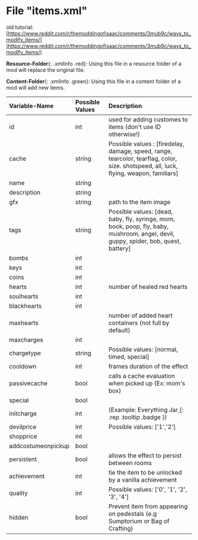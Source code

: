 # File "items.xml"

old tutorial: [https://www.reddit.com/r/themoddingofisaac/comments/3mub9c/ways_to_modify_items/](https://www.reddit.com/r/themoddingofisaac/comments/3mub9c/ways_to_modify_items/)

**Resource-Folder**{: .xmlInfo .red}: Using this file in a resource folder of a mod will replace the original file.

**Content-Folder**{: .xmlInfo .green}: Using this file in a content folder of a mod will add new items.


| Variable-Name | Possible Values | Description |
|:--|:--|:--|
| id | int | used for adding customes to items (don't use ID otherwise!)
| cache | string | Possible values : [firedelay, damage, speed, range, tearcolor, tearflag, color, size. shotspeed, all, luck, flying, weapon, familiars]
| name | string |  |
| description | string |  |
| gfx | string | path to the item image |
| tags | string | Possible values: [dead, baby, fly, syringe, mom, book, poop, fly, baby, mushroom, angel, devil, guppy, spider, bob, quest, battery] |
| bombs | int |  |
| keys | int |  |
| coins | int |  |
| hearts | int | number of healed red hearts |
| soulhearts | int |  |
| blackhearts | int |  |
| maxhearts |  | number of added heart containers (not full by default) |
| maxcharges | int | |
| chargetype | string | Possible values: [normal, timed, special]|
| cooldown | int | frames duration of the effect |
| passivecache | bool | calls a cache evaluation when picked up (Ex: mom's box) |
| special | bool |  |
| initcharge | int | (Example: Everything Jar[ ](#){: .rep .tooltip .badge }) |
| devilprice | int | Possible values: ['1','2'] |
| shopprice | int |  |
| addcostumeonpickup | bool |  |
| persistent | bool | allows the effect to persist between rooms |
| achievement | int | tie the item to be unlocked by a vanilla achievement |
| quality | int | Possible values: ['0', '1', '2', '3', '4']
| hidden | bool | Prevent item from appearing on pedestals (e.g Sumptorium or Bag of Crafting)
